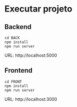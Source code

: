 # Executar projeto

## Backend

```shell
cd BACK
npm install
npm run server
```
URL: http://localhost:5000

## Frontend

```shell
cd FRONT
npm install
npm run server
```

URL: http://localhost:3000